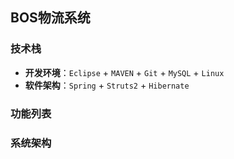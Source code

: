 ## BOS物流系统

### 技术栈

- **开发环境**：`Eclipse` + `MAVEN` + `Git` + `MySQL` + `Linux`
- **软件架构**：`Spring` + `Struts2` + `Hibernate`


### 功能列表



### 系统架构

